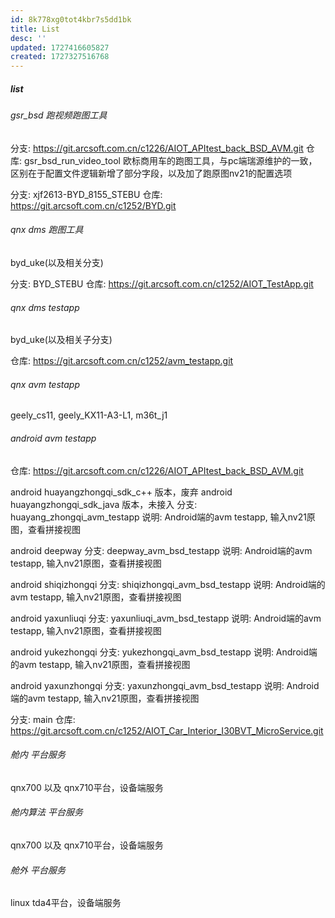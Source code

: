 ```yaml
---
id: 8k778xg0tot4kbr7s5dd1bk
title: List
desc: ''
updated: 1727416605827
created: 1727327516768
---
```


##### list

###### gsr_bsd 跑视频跑图工具
分支: https://git.arcsoft.com.cn/c1226/AIOT_APItest_back_BSD_AVM.git
仓库: gsr_bsd_run_video_tool
欧标商用车的跑图工具，与pc端瑞源维护的一致，区别在于配置文件逻辑新增了部分字段，以及加了跑原图nv21的配置选项

分支: xjf2613-BYD_8155_STEBU
仓库: https://git.arcsoft.com.cn/c1252/BYD.git
###### qnx dms 跑图工具
byd_uke(以及相关分支)

分支:  BYD_STEBU
仓库: https://git.arcsoft.com.cn/c1252/AIOT_TestApp.git
###### qnx dms testapp
byd_uke(以及相关子分支)

仓库: https://git.arcsoft.com.cn/c1252/avm_testapp.git
###### qnx avm testapp
geely_cs11, geely_KX11-A3-L1, m36t_j1

###### android avm testapp
仓库: https://git.arcsoft.com.cn/c1226/AIOT_APItest_back_BSD_AVM.git

android huayangzhongqi_sdk_c++ 版本，废弃
android huayangzhongqi_sdk_java 版本，未接入
分支: huayang_zhongqi_avm_testapp
说明: Android端的avm testapp, 输入nv21原图，查看拼接视图

android deepway
分支: deepway_avm_bsd_testapp
说明: Android端的avm testapp, 输入nv21原图，查看拼接视图

android shiqizhongqi
分支: shiqizhongqi_avm_bsd_testapp
说明: Android端的avm testapp, 输入nv21原图，查看拼接视图

android yaxunliuqi
分支: yaxunliuqi_avm_bsd_testapp
说明: Android端的avm testapp, 输入nv21原图，查看拼接视图

android yukezhongqi
分支: yukezhongqi_avm_bsd_testapp
说明: Android端的avm testapp, 输入nv21原图，查看拼接视图

android yaxunzhongqi
分支: yaxunzhongqi_avm_bsd_testapp
说明: Android端的avm testapp, 输入nv21原图，查看拼接视图

分支: main
仓库: https://git.arcsoft.com.cn/c1252/AIOT_Car_Interior_I30BVT_MicroService.git

###### 舱内 平台服务
qnx700 以及 qnx710平台，设备端服务

###### 舱内算法 平台服务
qnx700 以及 qnx710平台，设备端服务

###### 舱外 平台服务
linux tda4平台，设备端服务

